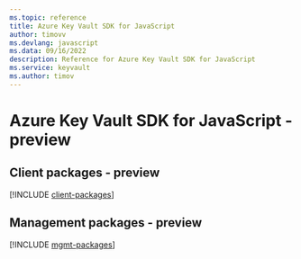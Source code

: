 ```yaml
---
ms.topic: reference
title: Azure Key Vault SDK for JavaScript
author: timovv
ms.devlang: javascript
ms.data: 09/16/2022
description: Reference for Azure Key Vault SDK for JavaScript
ms.service: keyvault
ms.author: timov
---
```

# Azure Key Vault SDK for JavaScript - preview

## Client packages - preview
[!INCLUDE [client-packages](key-vault-client-index.md)]
## Management packages - preview
[!INCLUDE [mgmt-packages](key-vault-mgmt-index.md)]